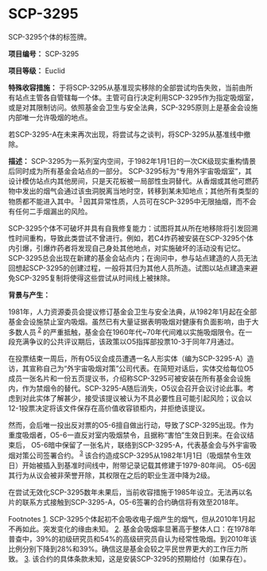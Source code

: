 # SCP-3295
                        




SCP-3295个体的标签牌。



**项目编号：** SCP-3295

**项目等级：** Euclid

**特殊收容措施：** 于将SCP-3295从基准现实移除的全部尝试均告失败，当前由所有站点主管各自管辖每一个体。主管可自行决定利用SCP-3295作为指定吸烟室，或是对其限制访问。依照基金会卫生与安全法典，SCP-3295原则上是基金会设施内部唯一允许吸烟的地点。

若SCP-3295-A在未来再次出现，将尝试与之谈判，将SCP-3295从基准线中撤除。

**描述：** SCP-3295为一系列室内空间，于1982年1月1日的一次CK级现实重构情景后同时成为所有基金会站点的一部分。 SCP-3295标为“专用外宇宙吸烟室”，其设计模仿站点内其他房间，只是天花板被一局部性虫洞替代。从香烟或其他可燃药物中发出的烟气会通过该虫洞脱离当地时空，转移到某未知地点；其他所有类型的物质都不能进入其中。<sup class='footnoteref'>
 <a shape='rect' class='footnoteref' id='footnoteref-1' href='javascript:;' onclick='WIKIDOT.page.utils.scrollToReference(&apos;footnote-1&apos;)'>1</a>
</sup>因其异常性质，人员可在SCP-3295中无限抽烟，而不会有任何二手烟漏出的风险。

SCP-3295个体不可破坏并具有自我修复能力：试图将其从所在地移除将引发回溯性时间重构，导致此类尝试不曾进行。例如，若C4炸药被安装在SCP-3295个体内引爆，引爆炸药者将发现自己身处其他地点，对实施破坏的活动没有记忆。SCP-3295总会出现在新建的基金会站点内；在询问中，参与站点建造的人员无法回想起SCP-3295的创建过程，一般将其归为其他人员所造。试图以站点建造来避免SCP-3295复制将使得这些尝试从时间线上被抹除。

**背景与产生：** 

1981年，人力资源委员会提议修订基金会卫生与安全法典，从1982年1月起在全部基金会设施禁止室内吸烟。虽然已有大量证据表明吸烟对健康有负面影响，由于大多数人员<sup class='footnoteref'>
 <a shape='rect' class='footnoteref' id='footnoteref-2' href='javascript:;' onclick='WIKIDOT.page.utils.scrollToReference(&apos;footnote-2&apos;)'>2</a>
</sup>的严重抵触，基金会在1960年代~70年代间难以实施吸烟限令。在一段充满争议的公共评议期后，该政策以O5指挥部投票10-3于同年7月通过。

在投票结束一周后，所有O5议会成员遭遇一名人形实体（编为SCP-3295-A）造访，其宣称自己为“外宇宙吸烟对策”公司代表。在简短对话后，实体交给每位O5成员一张名片和一份五页提议书，介绍称SCP-3295可被安装在所有基金会设施内，作为禁烟令的替代。SCP-3295-A随后消失，O5议会召开会议讨论此事。考虑到对此实体了解甚少，接受该提议被认为不具必要性且可能引起风险；议会以12-1投票决定将该文件保存在高价值收容锁柜内，并拒绝该提议。

然而，会后唯一投出反对票的O5-6擅自做出行动，导致了SCP-3295出现。作为重度吸烟者，O5-6一直反对室内吸烟禁令，且据称“害怕”生效日到来。在会议结束后， O5-6暗中保留了一张名片，联络到SCP-3295-A，代表基金会与外宇宙吸烟对策公司签署合约。<sup class='footnoteref'>
 <a shape='rect' class='footnoteref' id='footnoteref-3' href='javascript:;' onclick='WIKIDOT.page.utils.scrollToReference(&apos;footnote-3&apos;)'>3</a>
</sup>该合约造成SCP-3295从1982年1月1日（吸烟禁令生效日）开始被插入到基准时间线中，附带记录记载其修建于1979-80年间。 O5-6因其行为从议会被非荣誉开除，其权限在之后的职业生涯中降为2级。

在尝试无效化SCP-3295数年未果后，当前收容措施于1985年设立。无法再以名片的联系方式接触到SCP-3295-A，O5-6签署的合约确信将有效至2018年。



Footnotes
<a shape='rect' href='javascript:;' onclick='WIKIDOT.page.utils.scrollToReference(&apos;footnoteref-1&apos;)'>1</a>. SCP-3295个体起初不会吸收电子烟产生的烟气，但从2010年1月起不再如此。突发变化的缘由未知。
<a shape='rect' href='javascript:;' onclick='WIKIDOT.page.utils.scrollToReference(&apos;footnoteref-2&apos;)'>2</a>. 基金会吸烟率显著高于整体人口：在1978年普查中，39%的初级研究员和54%的高级研究员自认为经常性吸烟。到2010年该比例分别下降到28%和39%。确信这是基金会较之平民世界更大的工作压力所致。
<a shape='rect' href='javascript:;' onclick='WIKIDOT.page.utils.scrollToReference(&apos;footnoteref-3&apos;)'>3</a>. 该合约的具体条款未知，这是安装SCP-3295的预期给付（如果存在）。


                    